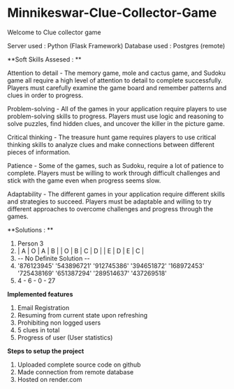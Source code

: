 # Minnikeswar-Clue-Collector-Game

Welcome to Clue collector game

Server used : Python (Flask Framework)
Database used : Postgres (remote)

**Soft Skills Assesed : **

Attention to detail - The memory game, mole and cactus game, and Sudoku game all require a high level of attention to detail to complete successfully. Players must carefully examine the game board and remember patterns and clues in order to progress.

Problem-solving - All of the games in your application require players to use problem-solving skills to progress. Players must use logic and reasoning to solve puzzles, find hidden clues, and uncover the killer in the picture game.

Critical thinking - The treasure hunt game requires players to use critical thinking skills to analyze clues and make connections between different pieces of information.

Patience - Some of the games, such as Sudoku, require a lot of patience to complete. Players must be willing to work through difficult challenges and stick with the game even when progress seems slow.

Adaptability - The different games in your application require different skills and strategies to succeed. Players must be adaptable and willing to try different approaches to overcome challenges and progress through the games.

**Solutions : **
1. Person 3
2. | A | O | A | B |
   | O | B | C | D |
   | E | D | E | C |
3. -- No Definite Solution --
4. '876123945'
   '543896721'
   '912745386'
   '394651872'
   '168972453'
   '725438169'
   '651387294'
   '289514637'
   '437269518'
5. 4 - 6 - 0 - 27

**Implemented features**
1. Email Registration
2. Resuming from current state upon refreshing
3. Prohibiting non logged users
4. 5 clues in total
5. Progress of user (User statistics)

**Steps to setup the project**
1. Uploaded complete source code on github
2. Made connection from remote database
3. Hosted on render.com
